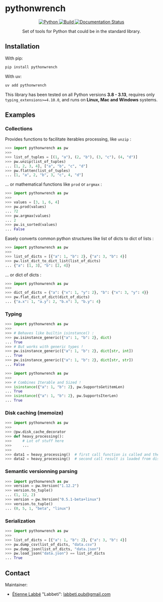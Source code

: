 # pythonwrench

<center>

<a href="https://www.python.org/">
    <img alt="Python" src="https://img.shields.io/badge/-Python 3.8+-blue?style=for-the-badge&logo=python&logoColor=white">
</a>
<a href="https://github.com/Labbeti/pythonwrench/actions">
    <img alt="Build" src="https://img.shields.io/github/actions/workflow/status/Labbeti/pythonwrench/test.yaml?branch=main&style=for-the-badge&logo=github">
</a>
<a href='https://pythonwrench.readthedocs.io/en/stable/?badge=stable'>
    <img src='https://readthedocs.org/projects/pythonwrench/badge/?version=stable&style=for-the-badge' alt='Documentation Status' />
</a>

Set of tools for Python that could be in the standard library.

</center>


## Installation

With pip:
```bash
pip install pythonwrench
```

With uv:
```bash
uv add pythonwrench
```

This library has been tested on all Python versions **3.8 - 3.13**, requires only `typing_extensions>=4.10.0`, and runs on **Linux, Mac and Windows** systems.

## Examples

### Collections

Provides functions to facilitate iterables processing, like `unzip` :

```python
>>> import pythonwrench as pw
>>>
>>> list_of_tuples = [(1, "a"), (2, "b"), (3, "c"), (4, "d")]
>>> pw.unzip(list_of_tuples)
... [1, 2, 3, 4], ["a", "b", "c", "d"]
>>> pw.flatten(list_of_tuples)
... [1, "a", 2, "b", 3, "c", 4, "d"]
```

... or mathematical functions like `prod` or `argmax` :

```python
>>> import pythonwrench as pw
>>>
>>> values = [3, 1, 6, 4]
>>> pw.prod(values)
... 72
>>> pw.argmax(values)
... 2
>>> pw.is_sorted(values)
... False
```

Easely converts common python structures like list of dicts to dict of lists :

```python
>>> import pythonwrench as pw
>>>
>>> list_of_dicts = [{"a": 1, "b": 2}, {"a": 3, "b": 4}]
>>> pw.list_dict_to_dict_list(list_of_dicts)
... {"a": [1, 3], "b": [2, 4]}
```

... or dict of dicts :
```python
>>> import pythonwrench as pw
>>>
>>> dict_of_dicts = {"a": {"x": 1, "y": 2}, "b": {"x": 3, "y": 4}}
>>> pw.flat_dict_of_dict(dict_of_dicts)
... {"a.x": 1, "a.y": 2, "b.x": 3, "b.y": 4}
```

### Typing

```python
>>> import pythonwrench as pw
>>>
>>> # Behaves like builtin isinstance() :
>>> pw.isinstance_generic({"a": 1, "b": 2}, dict)
... True
>>> # But works with generic types !
>>> pw.isinstance_generic({"a": 1, "b": 2}, dict[str, int])
... True
>>> pw.isinstance_generic({"a": 1, "b": 2}, dict[str, str])
... False
```

```python
>>> import pythonwrench as pw
>>>
>>> # Combines Iterable and Sized !
>>> isinstance({"a": 1, "b": 2}, pw.SupportsGetitemLen)
... True
>>> isinstance({"a": 1, "b": 2}, pw.SupportsIterLen)
... True
```

### Disk caching (memoize)

```python
>>> import pythonwrench as pw
>>>
>>> @pw.disk_cache_decorator
>>> def heavy_processing():
>>>     # Lot of stuff here
>>>     ...
>>>
>>> data1 = heavy_processing()  # first call function is called and the result is stored on disk
>>> data2 = heavy_processing()  # second call result is loaded from disk directly
```

### Semantic versionning parsing

```python
>>> import pythonwrench as pw
>>> version = pw.Version("1.12.2")
>>> version.to_tuple()
... (1, 12, 2)
>>> version = pw.Version("0.5.1-beta+linux")
>>> version.to_tuple()
... (0, 5, 1, "beta", "linux")
```

### Serialization

```python
>>> import pythonwrench as pw
>>>
>>> list_of_dicts = [{"a": 1, "b": 2}, {"a": 3, "b": 4}]
>>> pw.dump_csv(list_of_dicts, "data.csv")
>>> pw.dump_json(list_of_dicts, "data.json")
>>> pw.load_json("data.json") == list_of_dicts
... True
```

## Contact
Maintainer:
- [Étienne Labbé](https://labbeti.github.io/) "Labbeti": labbeti.pub@gmail.com
